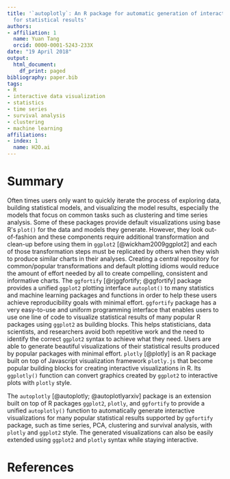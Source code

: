 ```yaml
---
title: '`autoplotly`: An R package for automatic generation of interactive visualizations
  for statistical results'
authors:
- affiliation: 1
  name: Yuan Tang
  orcid: 0000-0001-5243-233X
date: "19 April 2018"
output:
  html_document:
    df_print: paged
bibliography: paper.bib
tags:
- R
- interactive data visualization
- statistics
- time series
- survival analysis
- clustering
- machine learning
affiliations:
- index: 1
  name: H2O.ai
---
```


# Summary

Often times users only want to quickly iterate the process of exploring data, building statistical models, and visualizing the model results, especially the models that focus on common tasks such as clustering and time series analysis. Some of these packages provide default visualizations using base R's `plot()` for the data and models they generate. However, they look out-of-fashion and these components require additional transformation and clean-up before using them in `ggplot2` [@wickham2009ggplot2] and each of those transformation steps must be replicated by others when they wish to produce similar charts in their analyses. Creating a central repository for common/popular transformations and default plotting idioms would reduce the amount of effort needed by all to create compelling, consistent and informative charts. The `ggfortify` [@rjggfortify; @ggfortify] package provides a unified `ggplot2` plotting interface `autoplot()` to many statistics and machine learning packages and functions in order to help these users achieve reproducibility goals with minimal effort. `ggfortify` package has a very easy-to-use and uniform programming interface that enables users to use one line of code to visualize statistical results of many popular R packages using `ggplot2` as building blocks. This helps statisticians, data scientists, and researchers avoid both repetitive work and the need to identify the correct `ggplot2` syntax to achieve what they need. Users are able to generate beautiful visualizations of their statistical results produced by popular packages with minimal effort. `plotly` [@plotly] is an R package built on top of Javascript visualization framework `plotly.js` that become popular building blocks for creating interactive visualizations in R. Its `ggplotly()` function can convert graphics created by `ggplot2` to interactive plots with `plotly` style.

The `autoplotly` [@autoplotly; @autoplotlyarxiv] package is an extension built on top of R packages `ggplot2`, `plotly`, and `ggfortify` to provide a unified `autoplotly()` function to automatically generate interactive visualizations for many popular statistical results supported by `ggfortify` package, such as time series, PCA, clustering and survival analysis, with `plotly` and `ggplot2` style. The generated visualizations can also be easily extended using `ggplot2` and `plotly` syntax while staying interactive.

# References
